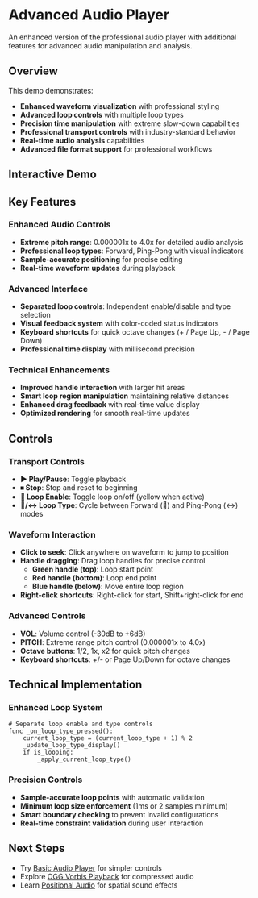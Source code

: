 # Advanced Audio Player

An enhanced version of the professional audio player with additional features for advanced audio manipulation and analysis.

## Overview

This demo demonstrates:
- **Enhanced waveform visualization** with professional styling
- **Advanced loop controls** with multiple loop types
- **Precision time manipulation** with extreme slow-down capabilities
- **Professional transport controls** with industry-standard behavior
- **Real-time audio analysis** capabilities
- **Advanced file format support** for professional workflows

## Interactive Demo

<!-- embed-gdEmbed: scenes/audio/advance_audio_player/advance_audio_demo -->

## Key Features

### Enhanced Audio Controls
- **Extreme pitch range**: 0.000001x to 4.0x for detailed audio analysis
- **Professional loop types**: Forward, Ping-Pong with visual indicators
- **Sample-accurate positioning** for precise editing
- **Real-time waveform updates** during playback

### Advanced Interface
- **Separated loop controls**: Independent enable/disable and type selection
- **Visual feedback system** with color-coded status indicators
- **Keyboard shortcuts** for quick octave changes (+ / Page Up, - / Page Down)
- **Professional time display** with millisecond precision

### Technical Enhancements
- **Improved handle interaction** with larger hit areas
- **Smart loop region manipulation** maintaining relative distances
- **Enhanced drag feedback** with real-time value display
- **Optimized rendering** for smooth real-time updates

## Controls

### Transport Controls
- **▶ Play/Pause**: Toggle playback
- **⏹ Stop**: Stop and reset to beginning
- **🔄 Loop Enable**: Toggle loop on/off (yellow when active)
- **🔄/↔️ Loop Type**: Cycle between Forward (🔄) and Ping-Pong (↔️) modes

### Waveform Interaction
- **Click to seek**: Click anywhere on waveform to jump to position
- **Handle dragging**: Drag loop handles for precise control
  - **Green handle (top)**: Loop start point
  - **Red handle (bottom)**: Loop end point
  - **Blue handle (below)**: Move entire loop region
- **Right-click shortcuts**: Right-click for start, Shift+right-click for end

### Advanced Controls
- **VOL**: Volume control (-30dB to +6dB)
- **PITCH**: Extreme range pitch control (0.000001x to 4.0x)
- **Octave buttons**: 1/2, 1x, x2 for quick pitch changes
- **Keyboard shortcuts**: +/- or Page Up/Down for octave changes

## Technical Implementation

### Enhanced Loop System
```gdscript
# Separate loop enable and type controls
func _on_loop_type_pressed():
    current_loop_type = (current_loop_type + 1) % 2
    _update_loop_type_display()
    if is_looping:
        _apply_current_loop_type()
```

### Precision Controls
- **Sample-accurate loop points** with automatic validation
- **Minimum loop size enforcement** (1ms or 2 samples minimum)
- **Smart boundary checking** to prevent invalid configurations
- **Real-time constraint validation** during user interaction

## Next Steps

- Try [Basic Audio Player](../basic_audio/) for simpler controls
- Explore [OGG Vorbis Playback](../ogg_playback/) for compressed audio
- Learn [Positional Audio](../positional_audio/) for spatial sound effects
